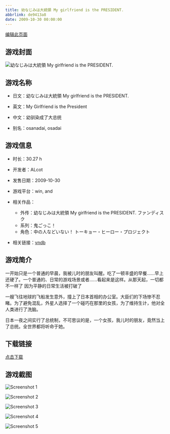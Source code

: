 ```yaml
---
title: 幼なじみは大統領 My girlfriend is the PRESIDENT.
abbrlink: de9413a8
date: 2009-10-30 00:00:00
---
```

[编辑此页面](https://github.com/ACG-3/ADV3-source/blob/main/source/_posts/games/%E5%B9%BC%E3%81%AA%E3%81%98%E3%81%BF%E3%81%AF%E5%A4%A7%E7%B5%B1%E9%A0%98%20My%20girlfriend%20is%20the%20PRESIDENT.md)

## 游戏封面

![幼なじみは大統領 My girlfriend is the PRESIDENT.](https%3A//pan.timero.xyz/onedrive/img_lib_001/%E5%B9%BC%E3%81%AA%E3%81%98%E3%81%BF%E3%81%AF%E5%A4%A7%E7%B5%B1%E9%A0%98%20My%20girlfriend%20is%20the%20PRESIDENT_cover.avif)


## 游戏名称

- 日文：幼なじみは大統領 My girlfriend is the PRESIDENT.
- 英文：My Girlfriend is the President
- 中文：幼驯染成了大总统

- 别名：osanadai, osadai


## 游戏信息

- 时长：30.27 h
- 开发者：ALcot
- 发售日期：2009-10-30
- 游戏平台：win, and
- 相关作品：
   - 外传：幼なじみは大統領 My girlfriend is the PRESIDENT. ファンディスク
   - 系列：鬼ごっこ！
   - 角色：中の人などいない！ トーキョー・ヒーロー・プロジェクト

- 相关链接：[vndb](https://vndb.org/v2622)


## 游戏简介

一开始只是一个普通的早晨，我被儿时的朋友叫醒。吃了一顿丰盛的早餐......早上还硬了。一个普通的、日常的游戏场景或者......看起来是这样。从那天起，一切都不一样了 因为平静的日常生活被打破了

一艘飞往地球的飞船发生意外，撞上了日本首相的办公室。大臣们的下场惨不忍睹。为了避免混乱，外星人选择了一个碰巧在那里的女孩，为了维持生计，他对全人类进行了洗脑。

日本一夜之间实行了总统制，不可思议的是，一个女孩，我儿时的朋友，竟然当上了总统。全世界都将听命于她。


## 下载链接

[点击下载](https://pan.timero.xyz/onedrive/adv_lib_001/%E5%B9%BC%E3%81%AA%E3%81%98%E3%81%BF%E3%81%AF%E5%A4%A7%E7%B5%B1%E9%A0%98%20My%20girlfriend%20is%20the%20PRESIDENT)


## 游戏截图


![Screenshot 1](https%3A//pan.timero.xyz/onedrive/img_lib_001/%E5%B9%BC%E3%81%AA%E3%81%98%E3%81%BF%E3%81%AF%E5%A4%A7%E7%B5%B1%E9%A0%98%20My%20girlfriend%20is%20the%20PRESIDENT_Screenshot_1.avif)

![Screenshot 2](https%3A//pan.timero.xyz/onedrive/img_lib_001/%E5%B9%BC%E3%81%AA%E3%81%98%E3%81%BF%E3%81%AF%E5%A4%A7%E7%B5%B1%E9%A0%98%20My%20girlfriend%20is%20the%20PRESIDENT_Screenshot_2.avif)

![Screenshot 3](https%3A//pan.timero.xyz/onedrive/img_lib_001/%E5%B9%BC%E3%81%AA%E3%81%98%E3%81%BF%E3%81%AF%E5%A4%A7%E7%B5%B1%E9%A0%98%20My%20girlfriend%20is%20the%20PRESIDENT_Screenshot_3.avif)

![Screenshot 4](https%3A//pan.timero.xyz/onedrive/img_lib_001/%E5%B9%BC%E3%81%AA%E3%81%98%E3%81%BF%E3%81%AF%E5%A4%A7%E7%B5%B1%E9%A0%98%20My%20girlfriend%20is%20the%20PRESIDENT_Screenshot_4.avif)

![Screenshot 5](https%3A//pan.timero.xyz/onedrive/img_lib_001/%E5%B9%BC%E3%81%AA%E3%81%98%E3%81%BF%E3%81%AF%E5%A4%A7%E7%B5%B1%E9%A0%98%20My%20girlfriend%20is%20the%20PRESIDENT_Screenshot_5.avif)

